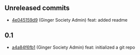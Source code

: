 ## Unreleased commits
 - [4e045159d9](https://github.com/project/4e045159d983d1e797b5757d386cc0bf648a89cd) (Ginger Society Admin) feat: added readme
	
## 0.1
 - [a4a84f6fb1](https://github.com/project/a4a84f6fb16ba72078a7e278ae3872f5ea6c0c73) (Ginger Society Admin) feat: initialized a git repo
	
